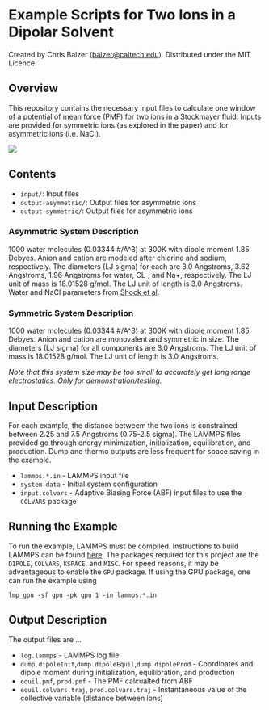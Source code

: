 # Example Scripts for Two Ions in a Dipolar Solvent
Created by Chris Balzer (balzer@caltech.edu). Distributed under the MIT Licence.

## Overview
This repository contains the necessary input files to calculate one window of a potential of mean force (PMF) for two ions in a Stockmayer fluid. Inputs are provided for symmetric ions (as explored in the paper) and for asymmetric ions (i.e. NaCl).

![](box.gif)

## Contents
- ``input/``: Input files
- ``output-asymmetric/``: Output files for asymmetric ions
- ``output-symmetric/``: Output files for asymmetric ions

### Asymmetric System Description
1000 water molecules (0.03344 #/A^3) at 300K with dipole moment 1.85 Debyes. Anion and cation are modeled after chlorine and sodium, respectively. The diameters (LJ sigma) for each are 3.0 Angstroms, 3.62 Angstroms, 1.96 Angstroms for water, CL-, and Na+, respectively. The LJ unit of mass is 18.01528 g/mol. The LJ unit of length is 3.0 Angstroms. Water and NaCl parameters from [Shock et al](https://pubs.acs.org/doi/full/10.1021/acs.jpcb.0c00769).

### Symmetric System Description
1000 water molecules (0.03344 #/A^3) at 300K with dipole moment 1.85 Debyes. Anion and cation are monovalent and symmetric in size. The diameters (LJ sigma) for all components are 3.0 Angstroms. The LJ unit of mass is 18.01528 g/mol. The LJ unit of length is 3.0 Angstroms.

*Note that this system size may be too small to accurately get long range electrostatics. Only for demonstration/testing.*

## Input Description
For each example, the distance betweem the two ions is constrained between 2.25 and 7.5 Angstroms (0.75-2.5 sigma). The LAMMPS files provided go through energy minimization, initialization, equilibration, and production. Dump and thermo outputs are less frequent for space saving in the example.
- ``lammps.*.in`` - LAMMPS input file
- ``system.data`` - Initial system configuration
- ``input.colvars`` - Adaptive Biasing Force (ABF) input files to use the ``COLVARS`` package

## Running the Example
To run the example, LAMMPS must be compiled. Instructions to build LAMMPS can be found [here](https://docs.lammps.org/Build.html). The packages required for this project are the ``DIPOLE``, ``COLVARS``, ``KSPACE``, and ``MISC``. For speed reasons, it may be advantageous to enable the ``GPU`` package. If using the GPU package, one can run the example using

```
lmp_gpu -sf gpu -pk gpu 1 -in lammps.*.in
```

## Output Description
The output files are ...
- ``log.lammps`` - LAMMPS log file
- ``dump.dipoleInit``,``dump.dipoleEquil``,``dump.dipoleProd`` - Coordinates and dipole moment during initialization, equilibration, and production
- ``equil.pmf``, ``prod.pmf`` - The PMF calcualted from ABF
- ``equil.colvars.traj``, ``prod.colvars.traj`` - Instantaneous value of the collective variable (distance between ions)
